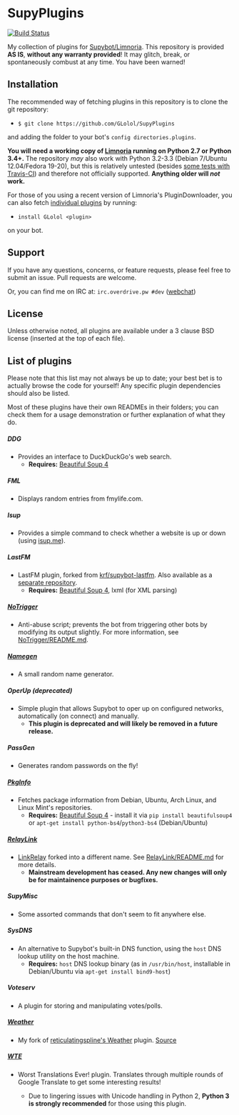 # SupyPlugins
[![Build Status](https://travis-ci.org/GLolol/SupyPlugins.svg?branch=master)](https://travis-ci.org/GLolol/SupyPlugins)

My collection of plugins for [Supybot/Limnoria](https://github.com/ProgVal/Limnoria). This repository is provided **AS IS**, **without any warranty provided**! It may glitch, break, or spontaneously combust at any time. You have been warned!

## Installation
The recommended way of fetching plugins in this repository is to clone the git repository: 

* `$ git clone https://github.com/GLolol/SupyPlugins` 

and adding the folder to your bot's `config directories.plugins`. 

**You will need a working copy of [Limnoria](https://github.com/ProgVal/Limnoria) running on Python 2.7 or Python 3.4+.** The repository *may* also work with Python 3.2-3.3 (Debian 7/Ubuntu 12.04/Fedora 19-20), but this is relatively untested (besides [some tests with Travis-CI](https://travis-ci.org/GLolol/SupyPlugins/)) and therefore not officially supported. **Anything older will *not* work.**

For those of you using a recent version of Limnoria's PluginDownloader, you can also fetch [individual plugins](#list-of-plugins) by running: 

* `install GLolol <plugin>`

on your bot.

## Support
If you have any questions, concerns, or feature requests, please feel free to submit an issue. Pull requests are welcome.

Or, you can find me on IRC at: `irc.overdrive.pw #dev` ([webchat](http://webchat.overdrive.pw/?channels=dev))

## License
Unless otherwise noted, all plugins are available under a 3 clause BSD license (inserted at the top of each file).

## List of plugins
Please note that this list may not always be up to date; your best bet is to actually browse the code for yourself! Any specific plugin dependencies should also be listed.

Most of these plugins have their own READMEs in their folders; you can check them for a usage demonstration or further explanation of what they do.

##### DDG
- Provides an interface to DuckDuckGo's web search.
   - **Requires:** [Beautiful Soup 4](http://www.crummy.com/software/BeautifulSoup/bs4/doc/)

##### FML
- Displays random entries from fmylife.com.

##### Isup
- Provides a simple command to check whether a website is up or down (using [isup.me](http://isup.me)).

##### LastFM
- LastFM plugin, forked from [krf/supybot-lastfm](https://github.com/krf/supybot-lastfm). Also available as a [separate repository](https://github.com/GLolol/supybot-lastfm).
   - **Requires:** [Beautiful Soup 4](http://www.crummy.com/software/BeautifulSoup/bs4/doc/), lxml (for XML parsing)

##### [NoTrigger](NoTrigger/README.md)
- Anti-abuse script; prevents the bot from triggering other bots by modifying its output slightly. For more information, see [NoTrigger/README.md](NoTrigger/README.md).

##### [Namegen](Namegen/README.md)
- A small random name generator.

##### OperUp *(deprecated)*
- Simple plugin that allows Supybot to oper up on configured networks, automatically (on connect) and manually.
   - **This plugin is deprecated and will likely be removed in a future release.**

##### PassGen
- Generates random passwords on the fly!

##### [PkgInfo](PkgInfo/README.md)
- Fetches package information from Debian, Ubuntu, Arch Linux, and Linux Mint's repositories.
   - **Requires:** [Beautiful Soup 4](http://www.crummy.com/software/BeautifulSoup/bs4/doc/) - install it via `pip install beautifulsoup4` or `apt-get install python-bs4`/`python3-bs4` (Debian/Ubuntu)

##### [RelayLink](RelayLink/README.md)
- [LinkRelay](https://github.com/ProgVal/Supybot-plugins/tree/master/LinkRelay) forked into a different name. See [RelayLink/README.md](RelayLink/README.md) for more details.
   - **Mainstream development has ceased. Any new changes will only be for maintainence purposes or bugfixes.**

##### SupyMisc
- Some assorted commands that don't seem to fit anywhere else.

##### SysDNS
- An alternative to Supybot's built-in DNS function, using the `host` DNS lookup utility on the host machine.
    * **Requires:** `host` DNS lookup binary (as in `/usr/bin/host`, installable in Debian/Ubuntu via `apt-get install bind9-host`)

##### Voteserv
- A plugin for storing and manipulating votes/polls.

##### [Weather](Weather/README.md)
- My fork of [reticulatingspline's Weather](https://github.com/reticulatingspline/Weather) plugin. [Source](https://github.com/GLolol/Supybot-Weather)

##### [WTE](WTE/README.md)
- Worst Translations Ever! plugin. Translates <text> through multiple rounds of Google Translate to get some interesting results!
   - Due to lingering issues with Unicode handling in Python 2, **Python 3 is strongly recommended** for those using this plugin.
